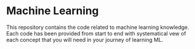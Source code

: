 # Machine Learning 
This repository contains the code related to machine learning knowledge.
Each code has been provided from start to end with systematical vew of each concept that you will need in your journey of learning ML.
